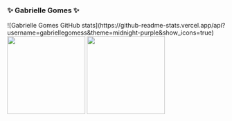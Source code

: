 ### ✨ Gabrielle Gomes ✨



<div>
  ![Gabrielle Gomes GitHub stats](https://github-readme-stats.vercel.app/api?username=gabriellegomess&theme=midnight-purple&show_icons=true)
  <img height="180em" src="https://github-readme-stats.vercel.app/api?username=gabriellegomess&theme=midnight-purple&show_icons=true">
  <img height="180em" src="https://github-readme-stats.vercel.app/api/top-langs/?username=gabriellegomess&theme=midnight-purple">
</div>
